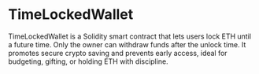 # TimeLockedWallet
TimeLockedWallet is a Solidity smart contract that lets users lock ETH until a future time. Only the owner can withdraw funds after the unlock time. It promotes secure crypto saving and prevents early access, ideal for budgeting, gifting, or holding ETH with discipline.
